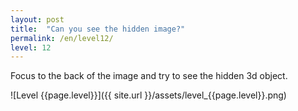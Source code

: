 ```yaml
---
layout: post
title:  "Can you see the hidden image?"
permalink: /en/level12/
level: 12
---
```

Focus to the back of the image and try to see the hidden 3d object.

![Level {{page.level}}]({{ site.url }}/assets/level_{{page.level}}.png)